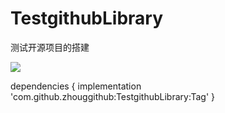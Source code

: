 # TestgithubLibrary
测试开源项目的搭建

[![](https://jitpack.io/v/zhouggithub/TestgithubLibrary.svg)](https://jitpack.io/#zhouggithub/TestgithubLibrary)

dependencies {
	        implementation 'com.github.zhouggithub:TestgithubLibrary:Tag'
	}
